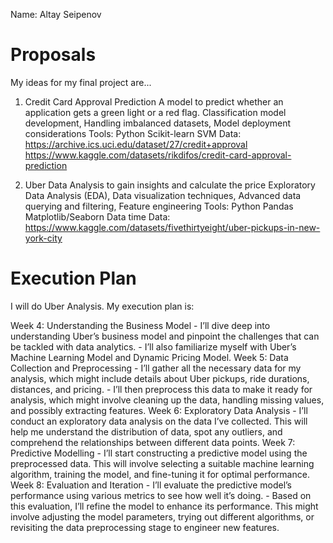 Name: Altay Seipenov

# Proposals
My ideas for my final project are...

1. Credit Card Approval Prediction
    A model to predict whether an application gets a green light or a red flag. 
    Classification model development, Handling imbalanced datasets, Model deployment considerations
    Tools: 
        Python
        Scikit-learn
        SVM
    Data: 
        https://archive.ics.uci.edu/dataset/27/credit+approval
    https://www.kaggle.com/datasets/rikdifos/credit-card-approval-prediction


2. Uber Data Analysis to gain insights and calculate the price 
    Exploratory Data Analysis (EDA), Data visualization techniques, Advanced data querying and filtering, Feature engineering
    Tools: 
        Python
        Pandas
        Matplotlib/Seaborn
        Data time
    Data:
        https://www.kaggle.com/datasets/fivethirtyeight/uber-pickups-in-new-york-city

# Execution Plan
I will do Uber Analysis. My execution plan is: 

Week 4: Understanding the Business Model
    - I’ll dive deep into understanding Uber’s business model and pinpoint the challenges that can be tackled with data analytics.
    - I’ll also familiarize myself with Uber’s Machine Learning Model and Dynamic Pricing Model.
Week 5: Data Collection and Preprocessing
    - I’ll gather all the necessary data for my analysis, which might include details about Uber pickups, ride durations, distances, and pricing.
    - I’ll then preprocess this data to make it ready for analysis, which might involve cleaning up the data, handling missing values, and possibly extracting features.
Week 6: Exploratory Data Analysis
    - I’ll conduct an exploratory data analysis on the data I’ve collected. This will help me understand the distribution of data, spot any outliers, and comprehend the relationships between different data points.
Week 7: Predictive Modelling
    - I’ll start constructing a predictive model using the preprocessed data. This will involve selecting a suitable machine learning algorithm, training the model, and fine-tuning it for optimal performance.
Week 8: Evaluation and Iteration
    - I’ll evaluate the predictive model’s performance using various metrics to see how well it’s doing.
    - Based on this evaluation, I’ll refine the model to enhance its performance. This might involve adjusting the model parameters, trying out different algorithms, or revisiting the data preprocessing stage to engineer new features.